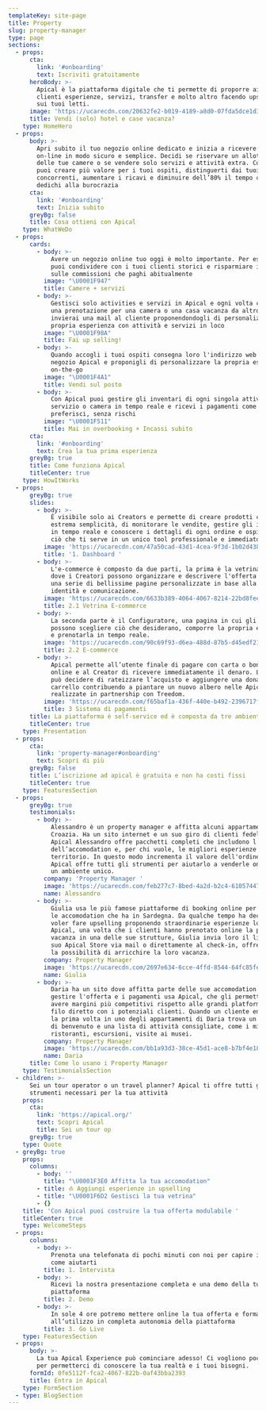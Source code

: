 ```yaml
---
templateKey: site-page
title: Property
slug: property-manager
type: page
sections:
  - props:
      cta:
        link: '#onboarding'
        text: Iscriviti gratuitamente
      heroBody: >-
        Apical è la piattaforma digitale che ti permette di proporre ai tuoi
        clienti esperienze, servizi, transfer e molto altro facendo upselling
        sui tuoi letti.
      image: 'https://ucarecdn.com/20632fe2-b019-4189-a8d0-07fda5dce1d3/'
      title: Vendi (solo) hotel e case vacanza?
    type: HomeHero
  - props:
      body: >-
        Apri subito il tuo negozio online dedicato e inizia a ricevere pagamenti
        on-line in modo sicuro e semplice. Decidi se riservare un allotment
        delle tue camere o se vendere solo servizi e attività extra. Con Apical
        puoi creare più valore per i tuoi ospiti, distinguerti dai tuoi
        concorrenti, aumentare i ricavi e diminuire dell’80% il tempo che
        dedichi alla burocrazia 
      cta:
        link: '#onboarding'
        text: Inizia subito
      greyBg: false
      title: Cosa ottieni con Apical
    type: WhatWeDo
  - props:
      cards:
        - body: >-
            Avere un negozio online tuo oggi è molto importante. Per esempio lo
            puoi condividere con i tuoi clienti storici e risparmiare il 65%
            sulle commissioni che paghi abitualmente
          image: "\U0001F947"
          title: Camere + servizi
        - body: >-
            Gestisci solo activities e servizi in Apical e ogni volta che ricevi
            una prenotazione per una camera o una casa vacanza da altro sito
            invierai una mail al cliente proponendondogli di personalizzare la
            propria esperienza con attività e servizi in loco
          image: "\U0001F98A"
          title: Fai up selling!
        - body: >-
            Quando accogli i tuoi ospiti consegna loro l'indirizzo web del tuo
            negozio Apical e proponigli di personalizzare la propria esperienza
            on-the-go
          image: "\U0001F4A1"
          title: Vendi sul posto
        - body: >-
            Con Apical puoi gestire gli inventari di ogni singola attività,
            servizio o camera in tempo reale e ricevi i pagamenti come tu
            preferisci, senza rischi 
          image: "\U0001F511"
          title: Mai in overbooking + Incassi subito
      cta:
        link: '#onboarding'
        text: Crea la tua prima esperienza
      greyBg: true
      title: Come funziona Apical
      titleCenter: true
    type: HowItWorks
  - props:
      greyBg: true
      slides:
        - body: >-
            È visibile solo ai Creators e permette di creare prodotti con
            estrema semplicità, di monitorare le vendite, gestire gli inventari
            in tempo reale e conoscere i dettagli di ogni ordine e ospite. Tutto
            ciò che ti serve in un unico tool professionale e immediato.
          image: 'https://ucarecdn.com/47a50cad-43d1-4cea-9f3d-1b02d438702c/'
          title: '1. Dashboard '
        - body: >-
            L'e-commerce è composto da due parti, la prima è la vetrina online,
            dove i Creatori possono organizzare e descrivere l'offerta grazie a
            una serie di bellissime pagine personalizzate in base alla propria
            identità e comunicazione.
          image: 'https://ucarecdn.com/6633b389-4064-4067-8214-22bd8fee02f2/'
          title: 2.1 Vetrina E-commerce
        - body: >-
            La seconda parte è il Configuratore, una pagina in cui gli ospiti
            possono scegliere ciò che desiderano, comporre la propria esperienza
            e prenotarla in tempo reale.
          image: 'https://ucarecdn.com/90c69f93-d6ea-488d-87b5-d45edf218e23/'
          title: 2.2 E-commerce
        - body: >-
            Apical permette all’utente finale di pagare con carta o bonifico
            online e al Creator di ricevere immediatamente il denaro. L’utente
            può decidere di rateizzare l’acquisto e aggiungere una donazione al
            carrello contribuendo a piantare un nuovo albero nelle Apical Forest
            realizzate in partnership con Treedom.
          image: 'https://ucarecdn.com/f65baf1a-436f-440e-b492-2396717f157e/'
          title: 3 Sistema di pagamenti
      title: La piattaforma è self-service ed è composta da tre ambienti
      titleCenter: true
    type: Presentation
  - props:
      cta:
        link: 'property-manager#onboarding'
        text: Scopri di più
      greyBg: false
      title: L’iscrizione ad apical è gratuita e non ha costi fissi
      titleCenter: true
    type: FeaturesSection
  - props:
      greyBg: true
      testimonials:
        - body: >-
            Alessandro è un property manager e affitta alcuni appartamenti in
            Croazia. Ha un sito internet e un suo giro di clienti fedeli. Con
            Apical Alessandro offre pacchetti completi che includono l’affitto
            dell’accomodation e, per chi vuole, le migliori esperienze sul
            territorio. In questo modo incrementa il valore dell'ordine medio.
            Apical offre tutti gli strumenti per aiutarlo a venderle online in
            un ambiente unico. 
          company: 'Property Manager '
          image: 'https://ucarecdn.com/feb277c7-8bed-4a2d-b2c4-61057447014a/'
          name: Alessandro
        - body: >-
            Giulia usa le più famose piattaforme di booking online per vendere
            le accomodation che ha in Sardegna. Da qualche tempo ha deciso di
            voler fare upselling proponendo straordinarie esperienze locali. Con
            Apical, una volta che i clienti hanno prenotato online la propria
            vacanza in una delle sue strutture, Giulia invia loro il link del
            suo Apical Store via mail o direttamente al check-in, offrendo loro
            la possibilità di arricchire la loro vacanza. 
          company: Property Manager
          image: 'https://ucarecdn.com/2697e634-6cce-4ffd-8544-64fc85feecce/'
          name: Giulia
        - body: >-
            Daria ha un sito dove affitta parte delle sue accomodation. Per
            gestire l'offerta e i pagamenti usa Apical, che gli permette di
            avere margini più competitivi rispetto alle grandi platform e un
            filo diretto con i potenziali clienti. Quando un cliente entra per
            la prima volta in uno degli appartamenti di Daria trova un aperitivo
            di benvenuto e una lista di attività consigliate, come i migliori
            ristoranti, escursioni, visite ai musei. 
          company: Property Manager
          image: 'https://ucarecdn.com/bb1a93d3-38ce-45d1-ace8-b7bf4e187eaa/'
          name: Daria
      title: Come lo usano i Property Manager
    type: TestimonialsSection
  - children: >-
      Sei un tour operator o un travel planner? Apical ti offre tutti gli
      strumenti necessari per la tua attività 
    props:
      cta:
        link: 'https://apical.org/'
        text: Scopri Apical
        title: Sei un tour op
      greyBg: true
    type: Quote
  - greyBg: true
    props:
      columns:
        - body: ''
          title: "\U0001F3E0 Affitta la tua accomodation"
        - title: ⛵️ Aggiungi esperienze in upselling
        - title: "\U0001F6D2 Gestisci la tua vetrina"
        - {}
    title: 'Con Apical puoi costruire la tua offerta modulabile '
    titleCenter: true
    type: WelcomeSteps
  - props:
      columns:
        - body: >-
            Prenota una telefonata di pochi minuti con noi per capire insieme
            come aiutarti
          title: 1. Intervista
        - body: >-
            Ricevi la nostra presentazione completa e una demo della tua
            piattaforma
          title: 2. Demo
        - body: >-
            In sole 4 ore potremo mettere online la tua offerta e formarti
            all’utilizzo in completa autonomia della piattaforma
          title: 3. Go Live
    type: FeaturesSection
  - props:
      body: >-
        La tua Apical Experience può cominciare adesso! Ci vogliono pochi minuti
        per permetterci di conoscere la tua realtà e i tuoi bisogni.
      formId: 0fe5112f-fca2-4067-822b-0af43bba2393
      title: Entra in Apical
    type: FormSection
  - type: BlogSection
---
```


